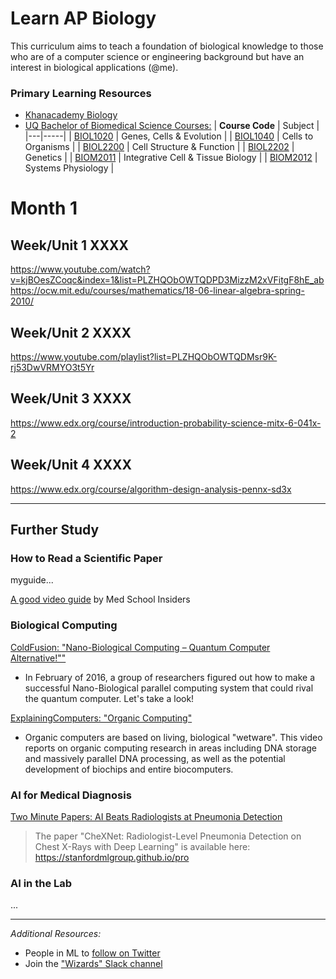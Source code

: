 # Learn AP Biology

This curriculum aims to teach a foundation of biological knowledge to those who are of a computer science or engineering background but have an interest in biological applications (@me).

### Primary Learning Resources
- [Khanacademy Biology](https://www.khanacademy.org/science/biology)
- [UQ Bachelor of Biomedical Science Courses:](https://my.uq.edu.au/programs-courses/program_list.html?acad_prog=2415)
| **Course Code** | Subject |
|---|-----|
| [BIOL1020](https://learn.uq.edu.au/webapps/blackboard/execute/announcement?method=search&context=course_entry&course_id=_121775_1&handle=announcements_entry&mode=view) | Genes, Cells & Evolution |
| [BIOL1040](https://learn.uq.edu.au/webapps/blackboard/execute/announcement?method=search&context=course_entry&course_id=_123785_1&handle=announcements_entry&mode=view) | Cells to Organisms |
| [BIOL2200]() | Cell Structure & Function |
| [BIOL2202]() | Genetics |
| [BIOM2011]() | Integrative Cell & Tissue Biology |
| [BIOM2012]() | Systems Physiology |

# Month 1
## Week/Unit 1 XXXX
https://www.youtube.com/watch?v=kjBOesZCoqc&index=1&list=PLZHQObOWTQDPD3MizzM2xVFitgF8hE_ab
https://ocw.mit.edu/courses/mathematics/18-06-linear-algebra-spring-2010/
## Week/Unit 2 XXXX
https://www.youtube.com/playlist?list=PLZHQObOWTQDMsr9K-rj53DwVRMYO3t5Yr
## Week/Unit 3 XXXX
https://www.edx.org/course/introduction-probability-science-mitx-6-041x-2
## Week/Unit 4 XXXX
https://www.edx.org/course/algorithm-design-analysis-pennx-sd3x

---
## Further Study
### How to Read a Scientific Paper

myguide...

[A good video guide](https://www.youtube.com/watch?v=JhyCDAi6NKM) by Med School Insiders

### Biological Computing
[ColdFusion: "Nano-Biological Computing – Quantum Computer Alternative!""](https://www.youtube.com/watch?v=xcHcNyC6O84)
- In February of 2016, a group of researchers figured out how to make a successful Nano-Biological parallel computing system that could rival the quantum computer. Let's take a look!

[ExplainingComputers: "Organic Computing"](https://www.youtube.com/watch?v=F7REp0Y9edA)
- Organic computers are based on living, biological "wetware". This video reports on organic computing research in areas including DNA storage and massively parallel DNA processing, as well as the potential development of biochips and entire biocomputers.

### AI for Medical Diagnosis
[Two Minute Papers: AI Beats Radiologists at Pneumonia Detection](https://www.youtube.com/watch?v=QmIM24JDE3A)

>The paper "CheXNet: Radiologist-Level Pneumonia Detection on Chest X-Rays with Deep Learning" is available here:
https://stanfordmlgroup.github.io/pro
### AI in the Lab

...

---
*Additional Resources:*
- People in ML to [follow on Twitter](https://www.quora.com/Who-should-I-follow-on-Twitter-to-get-useful-and-reliable-machine-learning-information "Quora.com")
- Join the ["Wizards" Slack channel](http://wizards.herokuapp.com/ "Herokuapp.com")
